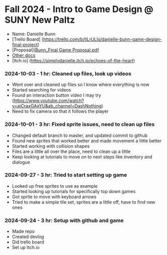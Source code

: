 # Fall 2024 - Intro to Game Design @ SUNY New Paltz
* Name: Danielle Bunn
* [Trello Board] (https://trello.com/b/IlLrULls/danielle-bunn-game-design-final-project)
* [Proposal]([Bunn_Final Game Proposal.pdf](https://github.com/user-attachments/files/17121769/Bunn_Final.Game.Proposal.pdf)
* [Other docs](todo)
* [Itch.io] (https://simplydanielle.itch.io/echoes-of-the-heart)

### 2024-10-03 - 1 hr: Cleaned up files, look up videos
* Went over and cleaned up files so I know where everything is now
* Started searching for videos
* Found an interaction button video I may try (https://www.youtube.com/watch?v=ajCraxGAeYU&ab_channel=DashNothing)
* Need to fix camera so that it follows the player

### 2024-10-01 - 3 hr: Fixed sprite issues, need to clean up files
* Changed default branch to master, and updated commit to github
* Found new sprites that worked better and made movement a little better
* Started working with collision shapes
* Files are a little all over the place, need to clean up a little
* Keep looking at tutorials to move on to next steps like inventory and dialogue

### 2024-09-27 - 3 hr: Tried to start setting up game
* Looked up free sprites to use as example
* Started looking up tutorials for specifically top down games
* Got sprite to move with keyboard arrows
* Tried to make a simple tile set, sprites are a little off, have to find new ones

### 2024-09-24 - 3 hr: Setup with github and game
* Made repo
* Created devlog
* Did trello board
* Set up Itch.io
